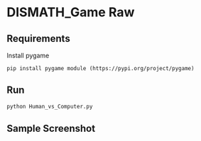 # DISMATH_Game Raw

## Requirements

Install pygame

```
pip install pygame module (https://pypi.org/project/pygame)
```

## Run

```python
python Human_vs_Computer.py
```

## Sample Screenshot
